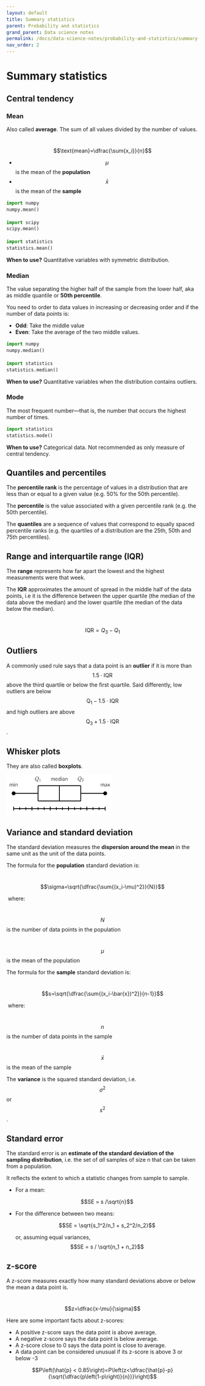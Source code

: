 ```yaml
---
layout: default
title: Summary statistics
parent: Probability and statistics
grand_parent: Data science notes
permalink: /docs/data-science-notes/probability-and-statistics/summary-stats/
nav_order: 2
---
```


# Summary statistics

## Central tendency

### Mean

Also called **average**. The sum of all values divided by the number of values.

​	$$\text{mean}=\dfrac{\sum{x_i}}{n}$$

- $$\mu$$ is the mean of the **population**
- $$ \bar{x}$$ is the mean of the **sample**

```python
import numpy
numpy.mean()

import scipy
scipy.mean()

import statistics
statistics.mean()
```

**When to use?** Quantitative variables with symmetric distribution.

### Median

The value separating the higher half of the sample from the lower half, aka as middle quantile or **50th percentile**.

You need to order to data values in increasing or decreasing order and if the number of data points is: 

* **Odd**: Take the middle value
* **Even**: Take the average of the two middle values.

```python
import numpy
numpy.median()

import statistics
statistics.median()
```

**When to use?** Quantitative variables when the distribution contains outliers.

### Mode

The most frequent number—that is, the number that occurs the highest number of times.

```python
import statistics
statistics.mode()
```

**When to use?** Categorical data. Not recommended as only measure of central tendency.

## Quantiles and percentiles

The **percentile rank** is the percentage of values in a distribution that are less than or equal to a given value (e.g. 50% for the 50th percentile).

The **percentile** is the value associated with a given percentile rank (e.g. the 50th percentile).

The **quantiles** are a sequence of values that correspond to equally spaced percentile ranks (e.g. the quartiles of a distribution are the 25th, 50th and 75th percentiles).

## Range and interquartile range (IQR)

The **range** represents how far apart the lowest and the highest measurements were that week.

The **IQR** approximates the amount of spread in the middle half of the data points, i.e it is the difference between the upper quartile (the median of the data above the median) and the lower quartile (the median of the data below the median).

​	$$\text{IQR}={Q_3}-{Q_1}$$

## Outliers

A commonly used rule says that a data point is an **outlier** if it is more than $$1.5\cdot \text{IQR}​$$ above the third quartile or below the first quartile. Said differently, low outliers are below $$\text{Q}_1-1.5\cdot\text{IQR}​$$ and high outliers are above $$\text{Q}_3+1.5\cdot\text{IQR}​$$.

## Whisker plots 

They are also called **boxplots**.

![whisker plot](../../../assets/images/whisker_plot.PNG)

## Variance and standard deviation

The standard deviation measures the **dispersion around the mean** in the same unit as the unit of the data points. 

The formula for the **population** standard deviation is:

​	$$\sigma=\sqrt{\dfrac{\sum{(x_i-\mu)^2}}{N}}​$$

​	where: 

​	$$N$$ is the number of data points in the population

​	$$\mu$$ is the mean of the population

The formula for the **sample** standard deviation is:

​	$$s=\sqrt{\dfrac{\sum{(x_i-\bar{x})^2}}{n-1}}$$	

​	where: 

​	$$n$$ is the number of data points in the sample

​	$$\bar{x}$$ is the mean of the sample

The **variance** is the squared standard deviation, i.e. $$\sigma^2​$$ or $$s^2​$$.

## Standard error

The standard error is an **estimate of the standard deviation of the sampling distribution**, i.e. the set of *all* samples of size n that can be taken from a population.

It reflects the extent to which a statistic changes from sample to sample.

* For a mean: 

  $$SE = s /\sqrt{n}​$$

* For the difference between two means:

  $$SE = \sqrt{s_1^2/n_1 + s_2^2/n_2}​$$

  or, assuming equal variances, $$SE = s / \sqrt{n_1 + n_2}​$$

## z-score

A z-score measures exactly how many standard deviations above or below the mean a data point is.

​	$$z=\dfrac{x-\mu}{\sigma}$$

Here are some important facts about z-scores:

- A positive z-score says the data point is above average.
- A negative z-score says the data point is below average.
- A z-score close to 0 says the data point is close to average.
- A data point can be considered unusual if its z-score is above 3 or below -3



$$P\left(\hat{p} < 0.85\right)=P\left(z<\dfrac{\hat{p}-p}{\sqrt{\dfrac{p\left(1-p\right)}{n}}}\right)$$